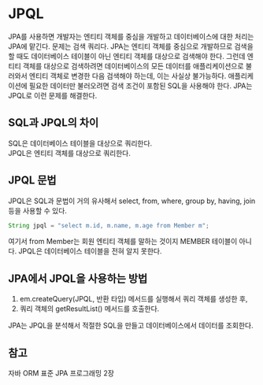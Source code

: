 # JPQL
JPA를 사용하면 개발자는 엔티티 객체를 중심을 개발하고 데이터베이스에 대한 처리는 JPA에 맡긴다. 문제는 검색 쿼리다. JPA는 엔티티 객체를 중심으로 개발하므로 검색을 할 때도 데이터베이스 테이블이 아닌 엔티티 객체를 대상으로 검색해야 한다. 그런데 엔티티 객체를 대상으로 검색하려면 데이터베이스의 모든 데이터를 애플리케이션으로 불러와서 엔티티 객체로 변경한 다음 검색해야 하는데, 이는 사실상 불가능하다. 애플리케이션에 필요한 데이터만 불러오려면 검색 조건이 포함된 SQL을 사용해야 한다. JPA는 JPQL로 이런 문제를 해결한다.  

## SQL과 JPQL의 차이
SQL은 데이터베이스 테이블을 대상으로 쿼리한다.  
JPQL은 엔티티 객체를 대상으로 쿼리한다.  

## JPQL 문법
JPQL은 SQL과 문법이 거의 유사해서 select, from, where, group by, having, join 등을 사용할 수 있다.  

```java
String jpql = "select m.id, m.name, m.age from Member m";
```

여기서 from Member는 회원 엔티티 객체를 말하는 것이지 MEMBER 테이블이 아니다. JPQL은 데이터베이스 테이블을 전혀 알지 못한다.

## JPA에서 JPQL을 사용하는 방법
1. em.createQuery(JPQL, 반환 타입) 메서드를 실행해서 쿼리 객체를 생성한 후,
2. 쿼리 객체의 getResultList() 메서드를 호출한다.

JPA는 JPQL을 분석해서 적절한 SQL을 만들고 데이터베이스에서 데이터를 조회한다.

## 참고
자바 ORM 표준 JPA 프로그래밍 2장  